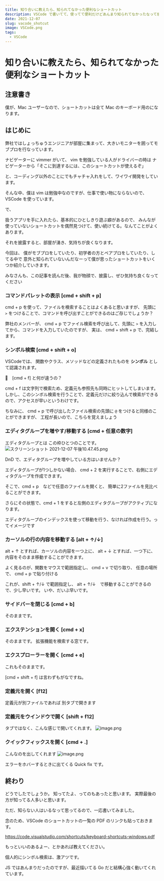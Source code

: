 ```yaml
---
title: 知り合いに教えたら、知られてなかった便利なショートカット
description: VSCode で書いてて、使ってて便利だけどあんまり知られてなかったなって感じたショートカットをいくつか紹介
date: 2021-12-07
slug: vacode_shotcut
image: VSCode.png
tags:
  - VSCode
---
```

# 知り合いに教えたら、知られてなかった便利なショートカット

## 注意書き

僕が、Mac ユーザーなので、ショートカットは全て Mac のキーボード用のになります。

## はじめに
弊社ではしょっちゅうエンジニアが部屋に集まって、大きいモニターを囲ってモブプロを行なっています。

ナビゲーターに vimmer がいて、
vim を勉強している人がドライバーの時は
ナビゲーターから「そこに到達するには、このショートカットが使えるぞ」

と、コーディング以外のことにでもチャチャ入れをして、ワイワイ開発をしています。

そんな中、僕は vim は勉強中なのですが、仕事で使い物にならないので、VSCode を使っています。

で、

扱うアプリを手に入れたら、基本的にひとしきり遊ぶ癖があるので、
みんなが使っていないショートカットを偶然見つけて、使い続けてる。なんてことがよくあります。

それを披露すると、部屋が湧き、気持ちが良くなります。

今回は、
僕がモブプロをしていたり、初学者の方とペアプロをしていたり、してる中で
意外と知られていないんだなーって僕が思ったショートカットをいくつか紹介していきます。

みなさんも、この記事を読んだ後、我が物顔で、披露し、ぜひ気持ち良くなってください

### コマンドパレットの表示 [cmd + shift + p]

cmd + p を使って、ファイルを検索することはよくあると思いますが、
先頭に `>` をつけることで、コマンドを呼び出すことができるのはご存じでしょうか？

弊社のメンバーが、 cmd + p でファイル検索を呼び出して、先頭に `>` を入力してから、コマンドを入力していたのですが、
実は、 cmd + shift + p で、完結します。

### シンボル検索 [cmd + shift + o]

VSCodeでは、
関数やクラス、メソッドなどの定義されたものを **シンボル** として認識されます。

🤔　[cmd + f] と何が違うの？

cmd + f は文字列で検索ため、定義元も参照先も同時にヒットしてしまいます。
しかし、このシンボル検索を行うことで、定義元だけに絞り込んで検索ができるので、アクセスが早いというわけです。

ちなみに、
cmd + p で呼び出したファイル検索の先頭に `@` をつけると同様のことができますが、
工程が長いので、こちらを覚えましょう

### エディタグループを増やす/移動する [cmd + 任意の数字]

エディタグループとは
この枠ひとつのことです。
![スクリーンショット 2021-12-07 午後10.47.45.png](https://qiita-image-store.s3.ap-northeast-1.amazonaws.com/0/321282/c81418b7-ba22-24e6-e124-427991c4ab05.png)

DnD で、エディタグループを増やしている方はいませんか？


エディタグループが1つしかない場合、
cmd + 2 を実行することで、右側にエディタグループを作成できます。

そこで、cmd + p　などで任意のファイルを開くと、
簡単に2ファイルを見比べることができます。

さらにその状態で、cmd + 1 をすると左側のエディタグループがアクティブになります。

エディタグループのインデックスを使って移動を行う、なければ作成を行う。ってイメージです

### カーソルの行の内容を移動する [alt + ↑/↓]

alt + ↑ とすれば、カーソルの内容を一つ上に、
alt + ↓ とすれば、一つ下に、
内容をそのまま移動することができます。

よく見るのが、関数をマウスで範囲指定し、
cmd + v で切り取り、
任意の場所で、 cmd + p で貼り付ける

これが、shift + ↑/↓ で範囲指定し、
alt + ↑/↓　で移動することができるので、少し早いです。
いや、だいぶ早いです。

### サイドバーを閉じる [cmd + b]

そのままです。

### エクステンションを開く [cmd + x]

そのままです。
拡張機能を検索する窓です。

### エクスプローラーを開く [cmd + e]

これもそのままです。

[cmd + shift + f] は言わずもがなですね。

### 定義元を開く [f12]

定義元が別ファイルであれば
別タブで開きます

### 定義元をウインドウで開く [shift + f12]

タブではなく、こんな感じで開いてくれます。
![image.png](https://qiita-image-store.s3.ap-northeast-1.amazonaws.com/0/321282/432d5c75-92e5-6cd6-cb0e-a68185008725.png)

### クイックフィックスを開く [cmd + .]

こんなのを出してくれます
![image.png](https://qiita-image-store.s3.ap-northeast-1.amazonaws.com/0/321282/0d80fa22-4491-c4ad-0670-a9f2363d69cc.png)

エラーをホバーするときに出てくる Quick fix です。

## 終わり

どうでしたでしょうか。
知ってたよ、ってのもあったと思います。
実際最後の方が知ってる人多いと思います。

ただ、知らない人はいるなって思ってるので、一応書いてみました。

念のため、VSCode のショートカットの一覧の PDF のリンクも貼っておきます。

https://code.visualstudio.com/shortcuts/keyboard-shortcuts-windows.pdf

もっといいのあるよー、とかあれば教えてください。

個人的にシンボル検索は、激アツです。

JS ではあんまりだったのですが、最近描いてる Go だと結構心強く動いてくれています。

